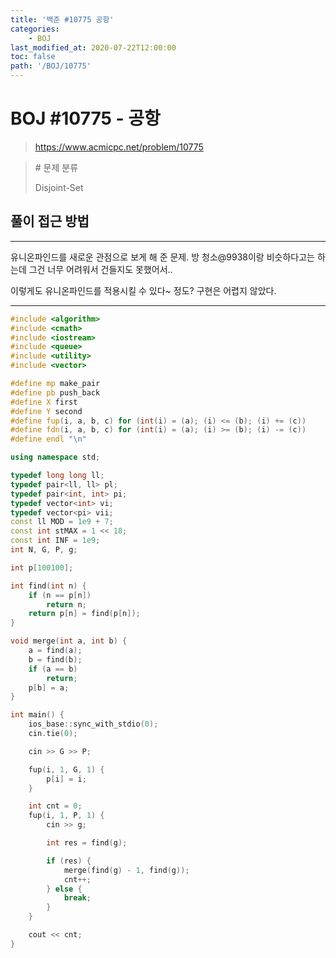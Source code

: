 ```yaml
---
title: '백준 #10775 공항'
categories:
    - BOJ
last_modified_at: 2020-07-22T12:00:00
toc: false
path: '/BOJ/10775'
---
```


# BOJ #10775 - 공항

> https://www.acmicpc.net/problem/10775

> \# 문제 분류
>
> Disjoint-Set

## 풀이 접근 방법

---

유니온파인드를 새로운 관점으로 보게 해 준 문제.
방 청소@9938이랑 비슷하다고는 하는데 그건 너무 어려워서 건들지도 못했어서..

이렇게도 유니온파인드를 적용시킬 수 있다~ 정도? 구현은 어렵지 않았다.

---

```c++
#include <algorithm>
#include <cmath>
#include <iostream>
#include <queue>
#include <utility>
#include <vector>

#define mp make_pair
#define pb push_back
#define X first
#define Y second
#define fup(i, a, b, c) for (int(i) = (a); (i) <= (b); (i) += (c))
#define fdn(i, a, b, c) for (int(i) = (a); (i) >= (b); (i) -= (c))
#define endl "\n"

using namespace std;

typedef long long ll;
typedef pair<ll, ll> pl;
typedef pair<int, int> pi;
typedef vector<int> vi;
typedef vector<pi> vii;
const ll MOD = 1e9 + 7;
const int stMAX = 1 << 18;
const int INF = 1e9;
int N, G, P, g;

int p[100100];

int find(int n) {
    if (n == p[n])
        return n;
    return p[n] = find(p[n]);
}

void merge(int a, int b) {
    a = find(a);
    b = find(b);
    if (a == b)
        return;
    p[b] = a;
}

int main() {
    ios_base::sync_with_stdio(0);
    cin.tie(0);

    cin >> G >> P;

    fup(i, 1, G, 1) {
        p[i] = i;
    }

    int cnt = 0;
    fup(i, 1, P, 1) {
        cin >> g;

        int res = find(g);

        if (res) {
            merge(find(g) - 1, find(g));
            cnt++;
        } else {
            break;
        }
    }

    cout << cnt;
}
```
